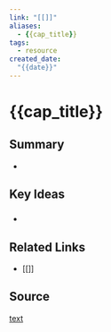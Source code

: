 ```yaml
---
link: "[[]]"
aliases: 
  - {{cap_title}}
tags:
  - resource
created_date:
  "{{date}}"
---
```

# {{cap_title}}
## Summary
- 
## Key Ideas
### 
- 
## Related Links
- [[]]
## Source
[text](url) 